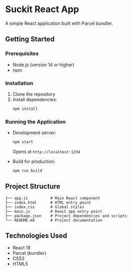 # Suckit React App

A simple React application built with Parcel bundler.

## Getting Started

### Prerequisites
- Node.js (version 14 or higher)
- npm

### Installation
1. Clone the repository
2. Install dependencies:
   ```bash
   npm install
   ```

### Running the Application
- Development server:
  ```bash
  npm start
  ```
  Opens at `http://localhost:1234`

- Build for production:
  ```bash
  npm run build
  ```

## Project Structure
```
├── app.js          # Main React component
├── index.html      # HTML entry point
├── index.css       # Global styles
├── main.js         # React app entry point
├── package.json    # Project dependencies and scripts
└── README.md       # Project documentation
```

## Technologies Used
- React 19
- Parcel (bundler)
- CSS3
- HTML5
